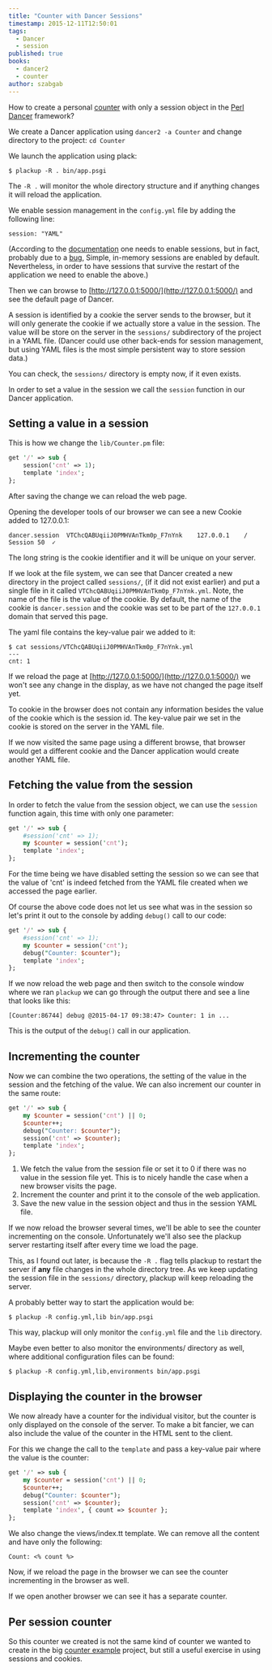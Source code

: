```yaml
---
title: "Counter with Dancer Sessions"
timestamp: 2015-12-11T12:50:01
tags:
  - Dancer
  - session
published: true
books:
  - dancer2
  - counter
author: szabgab
---
```



How to create a personal [counter](https://code-maven.com/counter) with only a session object in the [Perl Dancer](/dancer) framework?


We create a Dancer application using `dancer2 -a Counter` and change directory to the project: `cd Counter`

We launch the application using plack:

```
$ plackup -R . bin/app.psgi
```

The `-R .` will monitor the whole directory structure and if anything changes it will reload the application.

We enable session management in the `config.yml` file by adding the following line:

```
session: "YAML"
```

(According to the [documentation](https://metacpan.org/pod/distribution/Dancer2/lib/Dancer2/Manual.pod)
one needs to enable sessions, but in fact, probably due to a [bug](https://github.com/PerlDancer/Dancer2/issues/884),
Simple, in-memory sessions are enabled by default. Nevertheless, in order to have sessions that survive the restart of the
application we need to enable the above.)

Then we can browse to [http://127.0.0.1:5000/](http://127.0.0.1:5000/) and see the default page of Dancer.

A session is identified by a cookie the server sends to the browser, but it will only generate the cookie
if we actually store a value in the session. The value will be store on the server in the `sessions/` subdirectory
of the project in a YAML file. (Dancer could use other back-ends for session management, but using YAML files is the most simple
persistent way to store session data.)

You can check, the `sessions/` directory is empty now, if it even exists.

In order to set a value in the session we call the `session` function in our Dancer application.

## Setting a value in a session

This is how we change the `lib/Counter.pm` file:

```perl
get '/' => sub {
    session('cnt' => 1);
    template 'index';
};
```

After saving the change we can reload the web page.

Opening the developer tools of our browser we can see a new Cookie added to 127.0.0.1:

```
dancer.session  VTChcQABUqiiJ0PMHVAnTkm0p_F7nYnk    127.0.0.1    /   Session 50  ✓       
```

The long string is the cookie identifier and it will be unique on your server.

If we look at the file system, we can see that Dancer created a new directory in the project called `sessions/`,
(if it did not exist earlier) and put a single file in it called `VTChcQABUqiiJ0PMHVAnTkm0p_F7nYnk.yml`.
Note, the name of the file is the value of the cookie. By default, the name of the cookie is `dancer.session` and the cookie
was set to be part of the `127.0.0.1` domain that served this page.

The yaml file contains the key-value pair we added to it:

```
$ cat sessions/VTChcQABUqiiJ0PMHVAnTkm0p_F7nYnk.yml 
---
cnt: 1
```

If we reload the page at [http://127.0.0.1:5000/](http://127.0.0.1:5000/) we won't see any change in the display,
as we have not changed the page itself yet.

To cookie in the browser does not contain any information besides the value of the cookie which is the session id.
The key-value pair we set in the cookie is stored on the server in the YAML file.

If we now visited the same page using a different browse, that browser would get a different cookie and the Dancer
application would create another YAML file.

## Fetching the value from the session

In order to fetch the value from the session object, we can use the `session` function again, this time with only one parameter:

```perl
get '/' => sub {
    #session('cnt' => 1);
    my $counter = session('cnt');
    template 'index';
};
```

For the time being we have disabled setting the session so we can see that the value of 'cnt' is indeed fetched from the YAML
file created when we accessed the page earlier.

Of course the above code does not let us see what was in the session so let's print it out to the console by adding `debug()`
call to our code:

```perl
get '/' => sub {
    #session('cnt' => 1);
    my $counter = session('cnt');
    debug("Counter: $counter");
    template 'index';
};
```

If we now reload the web page and then switch to the console window where we ran `plackup` we can go through the output there
and see a line that looks like this:

```
[Counter:86744] debug @2015-04-17 09:38:47> Counter: 1 in ...
```

This is the output of the `debug()` call in our application.

## Incrementing the counter

Now we can combine the two operations, the setting of the value in the session and the fetching of the value.
We can also increment our counter in the same route:

```perl
get '/' => sub {
    my $counter = session('cnt') || 0;
    $counter++;
    debug("Counter: $counter");
    session('cnt' => $counter);
    template 'index';
};
```

<ol>
  <li>We fetch the value from the session file or set it to 0 if there was no value in the session file yet.
   This is to nicely handle the case when a new browser visits the page.</li>
  <li>Increment the counter and print it to the console of the web application.</li>
  <li>Save the new value in the session object and thus in the session YAML file.</li>
</ol>

If we now reload the browser several times, we'll be able to see the counter incrementing on the console.
Unfortunately we'll also see the plackup server restarting itself after every time we load the page.

This, as I found out later, is because the `-R .` flag tells plackup to restart the server if **any** file changes in the
whole directory tree. As we keep updating the session file in the `sessions/` directory, plackup
will keep reloading the server.

A probably better way to start the application would be:

```
$ plackup -R config.yml,lib bin/app.psgi
```

This way, plackup will only monitor the `config.yml` file and the `lib` directory.

Maybe even better to also monitor the environments/ directory as well, where additional configuration files can be found:

```
$ plackup -R config.yml,lib,environments bin/app.psgi
```


## Displaying the counter in the browser

We now already have a counter for the individual visitor, but the counter is only displayed on the console
of the server. To make a bit fancier, we can also include the value of the counter in the HTML sent to the client.

For this we change the call to the `template` and pass a key-value pair where the value is the
counter:

```perl
get '/' => sub {
    my $counter = session('cnt') || 0;
    $counter++;
    debug("Counter: $counter");
    session('cnt' => $counter);
    template 'index', { count => $counter };
};
```

We also change the views/index.tt template. We can remove all the content and have only the following:

```
Count: <% count %>
```

Now, if we reload the page in the browser we can see the counter incrementing in the browser as well.

If we open another browser we can see it has a separate counter.

## Per session counter

So this counter we created is not the same kind of counter we wanted to create in the big [counter example](https://code-maven.com/counter)
project, but still a useful exercise in using sessions and cookies.


